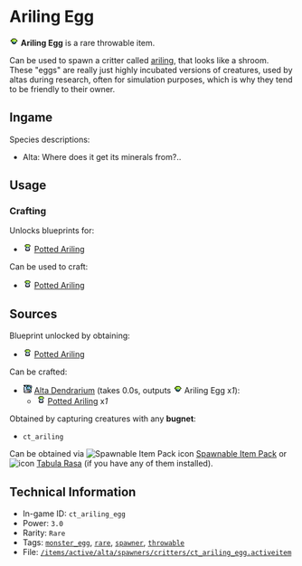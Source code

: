 # Ariling Egg

<img src="https://raw.githubusercontent.com/Ceterai/Enternia/main/items/active/alta/spawners/critters/ct_ariling_egg.png" alt="Ariling Egg icon" loading="lazy" width="auto" height="16px"/> **Ariling Egg** is a rare throwable item.

Can be used to spawn a critter called [ariling](https://ceterai.github.io/MyEnternia/Wiki/ariling), that looks like a shroom.  
These "eggs" are really just highly incubated versions of creatures, used by altas during research, often for simulation purposes, which is why they tend to be friendly to their owner.

## Ingame

Species descriptions:

- Alta: Where does it get its minerals from?..

## Usage

### Crafting

Unlocks blueprints for:

- <img src="https://raw.githubusercontent.com/Ceterai/Enternia/main/objects/alta/special/critters/ariling/icon.png" alt="Potted Ariling icon" loading="lazy" width="auto" height="16px"/> [Potted Ariling](https://ceterai.github.io/MyEnternia/Wiki/PottedAriling)

Can be used to craft:

- <img src="https://raw.githubusercontent.com/Ceterai/Enternia/main/objects/alta/special/critters/ariling/icon.png" alt="Potted Ariling icon" loading="lazy" width="auto" height="16px"/> [Potted Ariling](https://ceterai.github.io/MyEnternia/Wiki/PottedAriling)

## Sources

Blueprint unlocked by obtaining:

- <img src="https://raw.githubusercontent.com/Ceterai/Enternia/main/objects/alta/special/critters/ariling/icon.png" alt="Potted Ariling icon" loading="lazy" width="auto" height="16px"/> [Potted Ariling](https://ceterai.github.io/MyEnternia/Wiki/PottedAriling)

Can be crafted:

- ![ ](https://raw.githubusercontent.com/Ceterai/Enternia/main/objects/alta/crafting/dendrarium/icon.png) [Alta Dendrarium](https://ceterai.github.io/MyEnternia/Wiki/AltaDendrarium) (takes 0.0s, outputs <img src="https://raw.githubusercontent.com/Ceterai/Enternia/main/items/active/alta/spawners/critters/ct_ariling_egg.png" alt="Ariling Egg icon" loading="lazy" width="auto" height="16px"/> Ariling Egg x*1*):
  - <img src="https://raw.githubusercontent.com/Ceterai/Enternia/main/objects/alta/special/critters/ariling/icon.png" alt="Potted Ariling icon" loading="lazy" width="auto" height="16px"/> [Potted Ariling](https://ceterai.github.io/MyEnternia/Wiki/PottedAriling) x*1*

Obtained by capturing creatures with any **bugnet**:

- `ct_ariling`

Can be obtained via <img src="https://raw.githubusercontent.com/Silverfeelin/Starbound-SpawnableItemPack/master/interface/sip/iconSmall.png" alt="Spawnable Item Pack icon" width="18" height="14"/> [Spawnable Item Pack](https://steamcommunity.com/sharedfiles/filedetails/?id=733665104) or <img src="https://steamuserimages-a.akamaihd.net/ugc/263843960696222713/3EC9A7C005541F7D577EBCB8C5736B4EFC9973D6/" alt="icon" width="8" height="12"/> [Tabula Rasa](https://community.playstarbound.com/resources/the-tabula-rasa.3222/) (if you have any of them installed).

## Technical Information

- In-game ID: `ct_ariling_egg`
- Power: `3.0`
- Rarity: `Rare`
- Tags: [`monster_egg`](https://ceterai.github.io/MyEnternia/Wiki/Tags/MonsterEgg), [`rare`](https://ceterai.github.io/MyEnternia/Wiki/Tags/Rare), [`spawner`](https://ceterai.github.io/MyEnternia/Wiki/Tags/Spawner), [`throwable`](https://ceterai.github.io/MyEnternia/Wiki/Tags/Throwable)
- File: [`/items/active/alta/spawners/critters/ct_ariling_egg.activeitem`](https://github.com/Ceterai/Enternia/blob/main/items/active/alta/spawners/critters/ct_ariling_egg.activeitem)
